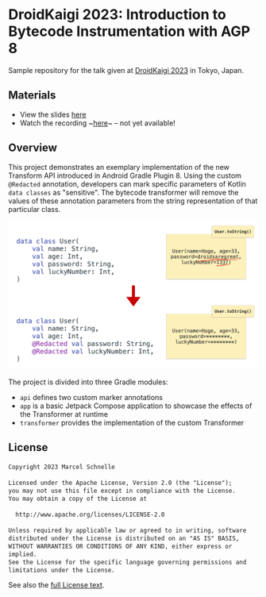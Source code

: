# DroidKaigi 2023: Introduction to Bytecode Instrumentation with AGP 8

Sample repository for the talk given at [DroidKaigi 2023](https://2023.droidkaigi.jp/) in Tokyo, Japan.

## Materials

- View the slides [here](https://bit.ly/dk23-bytecode)
- Watch the recording ~[here]()~ – not yet available!

## Overview

This project demonstrates an exemplary implementation of the new Transform API introduced in Android Gradle Plugin 8.
Using the custom `@Redacted` annotation, developers can mark specific parameters of Kotlin `data classes`
as "sensitive". The bytecode transformer will remove the values of these annotation parameters from the string representation
of that particular class.

![Demonstration](.assets/demo.jpg)

The project is divided into three Gradle modules:

- `api` defines two custom marker annotations
- `app` is a basic Jetpack Compose application to showcase the effects of the Transformer at runtime
- `transformer` provides the implementation of the custom Transformer

## License

```
Copyright 2023 Marcel Schnelle

Licensed under the Apache License, Version 2.0 (the "License");
you may not use this file except in compliance with the License.
You may obtain a copy of the License at

  http://www.apache.org/licenses/LICENSE-2.0

Unless required by applicable law or agreed to in writing, software
distributed under the License is distributed on an "AS IS" BASIS,
WITHOUT WARRANTIES OR CONDITIONS OF ANY KIND, either express or implied.
See the License for the specific language governing permissions and
limitations under the License.
```

See also the [full License text](LICENSE).
